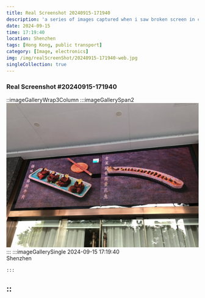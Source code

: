 ```yaml
---
title: Real Screenshot 20240915-171940
description: 'a series of images captured when i saw broken screen in city'
date: 2024-09-15
time: 17:19:40
location: Shenzhen
tags: [Hong Kong, public transport]
category: [Image, electronics]
img: /img/realScreenShot/20240915-171940-web.jpg
singleCollection: true
---
```


### Real Screenshot #20240915-171940

::imageGalleryWrap3Column
    :::imageGallerySpan2
     <!-- ![Alttext](/img/realScreenShot/20240912-001830-web.jpg) -->
     ![alt text](/img/realScreenShot/20240915-171940-web.jpg)
    :::
    :::imageGallerySingle
    2024-09-15     17:19:40  
    Shenzhen
     <!-- ![Alttext](/img/realScreenShot/20240803-111113-web.jpg) -->
     <!-- ![Alttext](/img/realScreenShot/20240408-212447-web.jpg) -->
    
    :::
::
---
